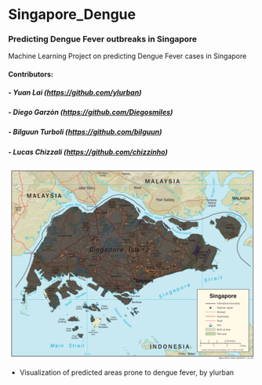 # Singapore_Dengue
### Predicting Dengue Fever outbreaks in Singapore
Machine Learning Project on predicting Dengue Fever cases in Singapore
#### Contributors:
##### - Yuan Lai (https://github.com/ylurban)
##### - Diego Garzòn (https://github.com/Diegosmiles)
##### - Bilguun Turboli (https://github.com/bilguun)
##### - Lucas Chizzali (https://github.com/chizzinho)

![Alt tag](Prediction.png)
- Visualization of predicted areas prone to dengue fever, by ylurban
